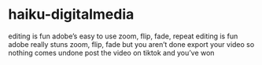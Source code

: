 # haiku-digitalmedia
editing is fun adobe’s easy to use zoom, flip, fade, repeat
editing is fun adobe really stuns zoom, flip, fade but you aren’t done export your video so nothing comes undone post the video on tiktok and you’ve won 
